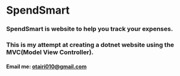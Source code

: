 # SpendSmart
### SpendSmart is website to help you track your expenses.

### This is my attempt at creating a dotnet website using the MVC(Model View Controller).


#### Email me: otairi010@gmail.com
